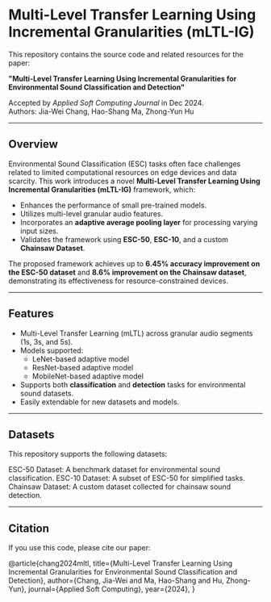 # Multi-Level Transfer Learning Using Incremental Granularities (mLTL-IG)

This repository contains the source code and related resources for the paper:

**"Multi-Level Transfer Learning Using Incremental Granularities for Environmental Sound Classification and Detection"**

Accepted by *Applied Soft Computing Journal* in Dec 2024.  
Authors: Jia-Wei Chang, Hao-Shang Ma, Zhong-Yun Hu  

---

## Overview

Environmental Sound Classification (ESC) tasks often face challenges related to limited computational resources on edge devices and data scarcity. This work introduces a novel **Multi-Level Transfer Learning Using Incremental Granularities (mLTL-IG)** framework, which:

- Enhances the performance of small pre-trained models.
- Utilizes multi-level granular audio features.
- Incorporates an **adaptive average pooling layer** for processing varying input sizes.
- Validates the framework using **ESC-50**, **ESC-10**, and a custom **Chainsaw Dataset**.

The proposed framework achieves up to **6.45% accuracy improvement on the ESC-50 dataset** and **8.6% improvement on the Chainsaw dataset**, demonstrating its effectiveness for resource-constrained devices.

---

## Features

- Multi-Level Transfer Learning (mLTL) across granular audio segments (1s, 3s, and 5s).
- Models supported:
  - LeNet-based adaptive model
  - ResNet-based adaptive model
  - MobileNet-based adaptive model
- Supports both **classification** and **detection** tasks for environmental sound datasets.
- Easily extendable for new datasets and models.

---

## Datasets
This repository supports the following datasets:

ESC-50 Dataset: A benchmark dataset for environmental sound classification.
ESC-10 Dataset: A subset of ESC-50 for simplified tasks.
Chainsaw Dataset: A custom dataset collected for chainsaw sound detection.

---

## Citation
If you use this code, please cite our paper:

@article{chang2024mltl,
  title={Multi-Level Transfer Learning Using Incremental Granularities for Environmental Sound Classification and Detection},
  author={Chang, Jia-Wei and Ma, Hao-Shang and Hu, Zhong-Yun},
  journal={Applied Soft Computing},
  year={2024},
}

